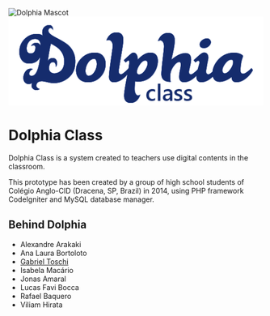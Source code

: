 ![Dolphia Mascot](/images/favicon.ico)
![Dolphia Logo](/images/login_header.png)

# Dolphia Class
Dolphia Class is a system created to teachers use digital contents in the classroom. 

This prototype has been created by a group of high school students of Colégio Anglo-CID (Dracena, SP, Brazil) in 2014, using PHP framework CodeIgniter and MySQL database manager. 

## Behind Dolphia
* Alexandre Arakaki
* Ana Laura Bortoloto
* [Gabriel Toschi](http://twitter.com/gabtoschi)
* Isabela Macário
* Jonas Amaral
* Lucas Favi Bocca
* Rafael Baquero
* Viliam Hirata
